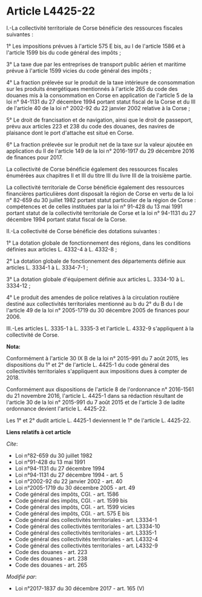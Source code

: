 # Article L4425-22

I.-La collectivité territoriale de Corse bénéficie des ressources fiscales suivantes :

1° Les impositions prévues à l'article 575 E bis, au I de l'article 1586 et à l'article 1599 bis du code général des impôts ;

3° La taxe due par les entreprises de transport public aérien et maritime prévue à l'article 1599 vicies du code général des
impôts ;

4° La fraction prélevée sur le produit de la taxe intérieure de consommation sur les produits énergétiques mentionnés à
l'article 265 du code des douanes mis à la consommation en Corse en application de l'article 5 de la loi n° 94-1131 du 27
décembre 1994 portant statut fiscal de la Corse et du III de l'article 40 de la loi n° 2002-92 du 22 janvier 2002 relative à
la Corse ;

5° Le droit de francisation et de navigation, ainsi que le droit de passeport, prévu aux articles 223 et 238 du code des
douanes, des navires de plaisance dont le port d'attache est situé en Corse.

6° La fraction prélevée sur le produit net de la taxe sur la valeur ajoutée en application du II de l'article 149 de la loi
n° 2016-1917 du 29 décembre 2016 de finances pour 2017.

La collectivité de Corse bénéficie également des ressources fiscales énumérées aux chapitres II et III du titre III du livre
III de la troisième partie.

La collectivité territoriale de Corse bénéficie également des ressources financières particulières dont disposait la région
de Corse en vertu de la loi n° 82-659 du 30 juillet 1982 portant statut particulier de la région de Corse : compétences et de
celles instituées par la loi n° 91-428 du 13 mai 1991 portant statut de la collectivité territoriale de Corse et la loi n°
94-1131 du 27 décembre 1994 portant statut fiscal de la Corse.

II.-La collectivité de Corse bénéficie des dotations suivantes :

1° La dotation globale de fonctionnement des régions, dans les conditions définies aux articles L. 4332-4 à L. 4332-8 ;

2° La dotation globale de fonctionnement des départements définie aux articles L. 3334-1 à L. 3334-7-1 ;

3° La dotation globale d'équipement définie aux articles L. 3334-10 à L. 3334-12 ;

4° Le produit des amendes de police relatives à la circulation routière destiné aux collectivités territoriales mentionné au
b du 2° du B du I de l'article 49 de la loi n° 2005-1719 du 30 décembre 2005 de finances pour 2006.

III.-Les articles L. 3335-1 à L. 3335-3 et l'article L. 4332-9 s'appliquent à la collectivité de Corse.

**Nota:**

Conformément à l'article 30 IX B de la loi n° 2015-991 du 7 août 2015, les dispositions du 1° et 2° de l'article L. 4425-1 du
code général des collectivités territoriales s'appliquent aux impositions dues à compter de 2018. 

Conformément aux dispositions de l'article 8 de l'ordonnance n° 2016-1561 du 21 novembre 2016, l'article L. 4425-1 dans sa
rédaction résultant de l'article 30 de la loi n° 2015-991 du 7 août 2015 et de l'article 3 de ladite ordonnance devient
l'article L. 4425-22.

Les 1° et 2° dudit article L. 4425-1 deviennent le 1° de l'article L. 4425-22.

**Liens relatifs à cet article**

_Cite_:

  - Loi n°82-659 du 30 juillet 1982
  - Loi n°91-428 du 13 mai 1991
  - Loi n°94-1131 du 27 décembre 1994
  - Loi n°94-1131 du 27 décembre 1994 - art. 5
  - Loi n°2002-92 du 22 janvier 2002 - art. 40
  - Loi n°2005-1719 du 30 décembre 2005 - art. 49
  - Code général des impôts, CGI. - art. 1586
  - Code général des impôts, CGI. - art. 1599 bis
  - Code général des impôts, CGI. - art. 1599 vicies
  - Code général des impôts, CGI. - art. 575 E bis
  - Code général des collectivités territoriales - art. L3334-1
  - Code général des collectivités territoriales - art. L3334-10
  - Code général des collectivités territoriales - art. L3335-1
  - Code général des collectivités territoriales - art. L4332-4
  - Code général des collectivités territoriales - art. L4332-9
  - Code des douanes - art. 223
  - Code des douanes - art. 238
  - Code des douanes - art. 265

_Modifié par_:

  - Loi n°2017-1837 du 30 décembre 2017 - art. 165 (V)
